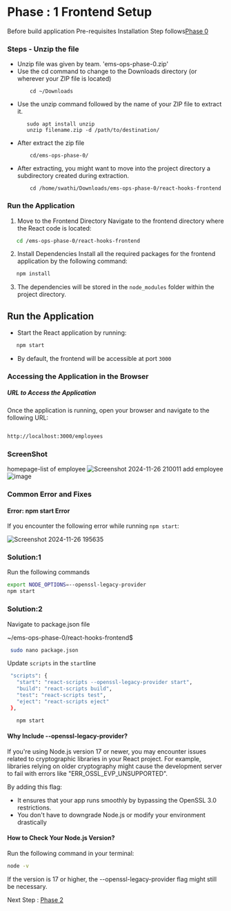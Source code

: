 # Phase : 1 Frontend Setup
Before build application Pre-requisites Installation Step follows[Phase 0](https://github.com/Swathi-Selvaraju/DEVOPS_Training_Notes/blob/main/3-Tier%20Web%20Application/Project-setup.md)
 ### Steps - Unzip the file

- Unzip file was given by team. 'ems-ops-phase-0.zip'
- Use the cd command to change to the Downloads directory (or wherever your ZIP file is located)
    ```
        cd ~/Downloads
    ```
- Use the unzip command followed by the name of your ZIP file to extract it.
     ```
        sudo apt install unzip
        unzip filename.zip -d /path/to/destination/
    ```
-  After extract the zip file
    ```
        cd/ems-ops-phase-0/
    ```
-  After extracting, you might want to move into the project directory a subdirectory created during extraction.
    ```
        cd /home/swathi/Downloads/ems-ops-phase-0/react-hooks-frontend
    ``` 
    

### Run the Application
1. Move to the Frontend Directory
Navigate to the frontend directory where the React code is located:

```bash
   cd /ems-ops-phase-0/react-hooks-frontend
```
2. Install Dependencies
Install all the required packages for the frontend application by the following command:
```bash
   npm install
   ```
3. The dependencies will be stored in the `node_modules` folder within the project directory.

## Run the Application
* Start the React application by running:
```bash
   npm start
   ```
* By default, the frontend will be accessible at port `3000`

###  Accessing the Application in the Browser
##### URL to Access the Application
Once the application is running, open your browser and navigate to the following URL:

``` bash

http://localhost:3000/employees
```
### ScreenShot
homepage-list of employee
![Screenshot 2024-11-26 210011](https://github.com/user-attachments/assets/df29a3d0-aa54-4071-ab07-5793833fe005)
add employee
![image](https://github.com/user-attachments/assets/b4fd9924-f0b2-43d2-bb71-d9cb2d02b3bb)





### Common Error and Fixes
#### Error: npm start Error
If you encounter the following error while running `npm start`:

![Screenshot 2024-11-26 195635](https://github.com/user-attachments/assets/86e7aa76-d7fe-49ef-8c70-198cf79aa6b0)

### Solution:1 
Run the following commands 
```bash 
export NODE_OPTIONS=--openssl-legacy-provider
npm start
```
### Solution:2 
Navigate to package.json file

~/ems-ops-phase-0/react-hooks-frontend$
```bash
 sudo nano package.json
 ```
 Update `scripts` in the  `start`line
 ```bash
  "scripts": {
    "start": "react-scripts --openssl-legacy-provider start",
    "build": "react-scripts build",
    "test": "react-scripts test",
    "eject": "react-scripts eject"
  },
```
```bash
   npm start
   ```

#### Why Include --openssl-legacy-provider?

If you're using Node.js version 17 or newer, you may encounter issues related to cryptographic libraries in your React project. For example, libraries relying on older cryptography might cause the development server to fail with errors like "ERR_OSSL_EVP_UNSUPPORTED".

By adding this flag:

* It ensures that your app runs smoothly by bypassing the OpenSSL 3.0 restrictions.
* You don't have to downgrade Node.js or modify your environment drastically

#### How to Check Your Node.js Version?
Run the following command in your terminal:
``` bash
node -v
``` 
If the version is 17 or higher, the --openssl-legacy-provider flag might still be necessary. 

Next Step : [Phase 2](https://github.com/Swathi-Selvaraju/DEVOPS_Training_Notes/blob/main/3-Tier%20Web%20Application/Backend-setup.md)
